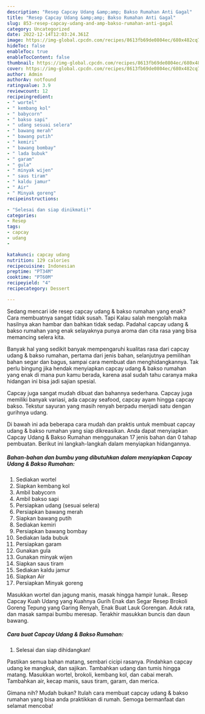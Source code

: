 ```yaml
---
description: "Resep Capcay Udang &amp;amp; Bakso Rumahan Anti Gagal"
title: "Resep Capcay Udang &amp;amp; Bakso Rumahan Anti Gagal"
slug: 853-resep-capcay-udang-and-amp-bakso-rumahan-anti-gagal
category: Uncategorized
date: 2022-12-14T12:03:24.361Z
image: https://img-global.cpcdn.com/recipes/8613fb69de0804ec/680x482cq70/capcay-udang-bakso-rumahan-foto-resep-utama.jpg
hideToc: false
enableToc: true
enableTocContent: false
thumbnail: https://img-global.cpcdn.com/recipes/8613fb69de0804ec/680x482cq70/capcay-udang-bakso-rumahan-foto-resep-utama.jpg
cover: https://img-global.cpcdn.com/recipes/8613fb69de0804ec/680x482cq70/capcay-udang-bakso-rumahan-foto-resep-utama.jpg
author: Admin
authorAv: notfound
ratingvalue: 3.9
reviewcount: 12
recipeingredient:
- " wortel"
- " kembang kol"
- " babycorn"
- " bakso sapi"
- " udang sesuai selera"
- " bawang merah"
- " bawang putih"
- " kemiri"
- " bawang bombay"
- " lada bubuk"
- " garam"
- " gula"
- " minyak wijen"
- " saus tiram"
- " kaldu jamur"
- " Air"
- " Minyak goreng"
recipeinstructions:

- "Selesai dan siap dinikmati!"
categories:
- Resep
tags:
- capcay
- udang
- 

katakunci: capcay udang  
nutrition: 129 calories
recipecuisine: Indonesian
preptime: "PT34M"
cooktime: "PT60M"
recipeyield: "4"
recipecategory: Dessert

---
```



Sedang mencari ide resep capcay udang &amp; bakso rumahan yang enak? Cara membuatnya sangat tidak susah. Tapi Kalau salah mengolah maka hasilnya akan hambar dan bahkan tidak sedap. Padahal capcay udang &amp; bakso rumahan yang enak selayaknya punya aroma dan cita rasa yang bisa memancing selera kita.


Banyak hal yang sedikit banyak mempengaruhi kualitas rasa dari capcay udang &amp; bakso rumahan, pertama dari jenis bahan, selanjutnya pemilihan bahan segar dan bagus, sampai cara membuat dan menghidangkannya. Tak perlu bingung jika hendak menyiapkan capcay udang &amp; bakso rumahan yang enak di mana pun kamu berada, karena asal sudah tahu caranya maka hidangan ini bisa jadi sajian spesial.

Capcay juga sangat mudah dibuat dan bahannya sederhana. Capcay juga memiliki banyak variasi, ada capcay seafood, capcay ayam hingga capcay bakso. Tekstur sayuran yang masih renyah berpadu menjadi satu dengan gurihnya udang.


Di bawah ini ada beberapa cara mudah dan praktis untuk membuat capcay udang &amp; bakso rumahan yang siap dikreasikan. Anda dapat menyiapkan Capcay Udang &amp; Bakso Rumahan menggunakan 17 jenis bahan dan 0 tahap pembuatan. Berikut ini langkah-langkah dalam menyiapkan hidangannya.

<!--inarticleads1-->

##### Bahan-bahan dan bumbu yang dibutuhkan dalam menyiapkan Capcay Udang &amp; Bakso Rumahan:

1. Sediakan  wortel
1. Siapkan  kembang kol
1. Ambil  babycorn
1. Ambil  bakso sapi
1. Persiapkan  udang (sesuai selera)
1. Persiapkan  bawang merah
1. Siapkan  bawang putih
1. Sediakan  kemiri
1. Persiapkan  bawang bombay
1. Sediakan  lada bubuk
1. Persiapkan  garam
1. Gunakan  gula
1. Gunakan  minyak wijen
1. Siapkan  saus tiram
1. Sediakan  kaldu jamur
1. Siapkan  Air
1. Persiapkan  Minyak goreng


Masukkan wortel dan jagung manis, masak hingga hampir lunak.. Resep Capcay Kuah Udang yang Kuahnya Gurih Enak dan Segar Resep Brokoli Goreng Tepung yang Garing Renyah, Enak Buat Lauk Gorengan. Aduk rata, dan masak sampai bumbu meresap. Terakhir masukkan buncis dan daun bawang. 

<!--inarticleads2-->

##### Cara buat Capcay Udang &amp; Bakso Rumahan:


1. Selesai dan siap dihidangkan!

Pastikan semua bahan matang, sembari cicipi rasanya. Pindahkan capcay udang ke mangkuk, dan sajikan. Tambahkan udang dan tumis hingga matang. Masukkan wortel, brokoli, kembang kol, dan cabai merah. Tambahkan air, kecap manis, saus tiram, garam, dan merica. 

Gimana nih? Mudah bukan? Itulah cara membuat capcay udang &amp; bakso rumahan yang bisa anda praktikkan di rumah. Semoga bermanfaat dan selamat mencoba!
